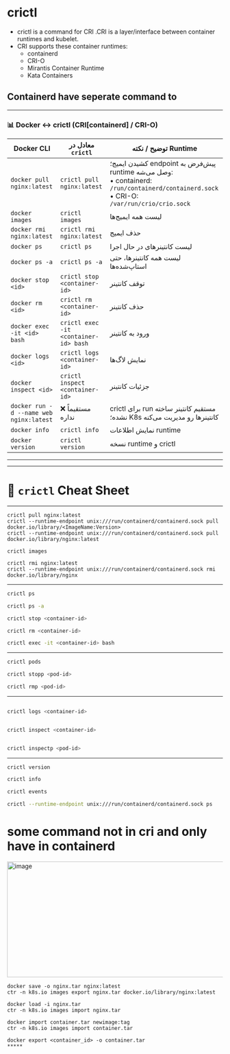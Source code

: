 # crictl
- crictl is a command for CRI .CRI is a layer/interface between container runtimes and kubelet.
- CRI supports these container runtimes:
    * containerd
    * CRI-O
    * Mirantis Container Runtime
    * Kata Containers
## Containerd have seperate command to 



---

### 📊 Docker ↔ crictl (CRI[containerd] / CRI-O)

| Docker CLI                              | معادل در `crictl`                     | توضیح / نکته Runtime                                                                                                                           |
| --------------------------------------- | ------------------------------------- | ---------------------------------------------------------------------------------------------------------------------------------------------- |
| `docker pull nginx:latest`              | `crictl pull nginx:latest`            | کشیدن ایمیج؛ endpoint پیش‌فرض به runtime وصل می‌شه: <br>• containerd: `/run/containerd/containerd.sock` <br>• CRI-O: `/var/run/crio/crio.sock` |
| `docker images`                         | `crictl images`                       | لیست همه ایمیج‌ها                                                                                                                              |
| `docker rmi nginx:latest`               | `crictl rmi nginx:latest`             | حذف ایمیج                                                                                                                                      |
| `docker ps`                             | `crictl ps`                           | لیست کانتینرهای در حال اجرا                                                                                                                    |
| `docker ps -a`                          | `crictl ps -a`                        | لیست همه کانتینرها، حتی استاپ‌شده‌ها                                                                                                           |
| `docker stop <id>`                      | `crictl stop <container-id>`          | توقف کانتینر                                                                                                                                   |
| `docker rm <id>`                        | `crictl rm <container-id>`            | حذف کانتینر                                                                                                                                    |
| `docker exec -it <id> bash`             | `crictl exec -it <container-id> bash` | ورود به کانتینر                                                                                                                                |
| `docker logs <id>`                      | `crictl logs <container-id>`          | نمایش لاگ‌ها                                                                                                                                   |
| `docker inspect <id>`                   | `crictl inspect <container-id>`       | جزئیات کانتینر                                                                                                                                 |
| `docker run -d --name web nginx:latest` | ❌ مستقیماً نداره                      | crictl برای run مستقیم کانتینر ساخته نشده؛ K8s کانتینرها رو مدیریت می‌کنه                                                                      |
| `docker info`                           | `crictl info`                         | نمایش اطلاعات runtime                                                                                                                          |
| `docker version`                        | `crictl version`                      | نسخه runtime و crictl                                                                                                                          |

---



---

# 📑 `crictl` Cheat Sheet

---

```
crictl pull nginx:latest
crictl --runtime-endpoint unix:///run/containerd/containerd.sock pull docker.io/library/<ImageName:Version>
crictl --runtime-endpoint unix:///run/containerd/containerd.sock pull docker.io/library/nginx:latest

crictl images

crictl rmi nginx:latest
crictl --runtime-endpoint unix:///run/containerd/containerd.sock rmi docker.io/library/nginx
```

---


```bash
crictl ps

crictl ps -a

crictl stop <container-id>

crictl rm <container-id>

crictl exec -it <container-id> bash
```

---


```bash
crictl pods

crictl stopp <pod-id>

crictl rmp <pod-id>
```

---



```bash

crictl logs <container-id>


crictl inspect <container-id>


crictl inspectp <pod-id>
```

---


```bash
crictl version

crictl info

crictl events

crictl --runtime-endpoint unix:///run/containerd/containerd.sock ps
```
# some command not in cri and only have in containerd
<img width="688" height="270" alt="image" src="https://github.com/user-attachments/assets/428574d7-805f-4580-98d4-e63d63331b4c" />

```
docker save -o nginx.tar nginx:latest
ctr -n k8s.io images export nginx.tar docker.io/library/nginx:latest

docker load -i nginx.tar
ctr -n k8s.io images import nginx.tar

docker import container.tar newimage:tag
ctr -n k8s.io images import container.tar

docker export <container_id> -o container.tar
*****
```



